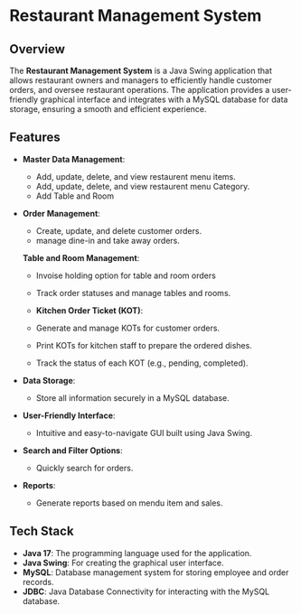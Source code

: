 # Restaurant Management System

## Overview

The **Restaurant Management System** is a Java Swing application that allows restaurant owners and managers to efficiently handle customer orders, and oversee restaurant operations. The application provides a user-friendly graphical interface and integrates with a MySQL database for data storage, ensuring a smooth and efficient experience.

## Features

- **Master Data Management**:

  - Add, update, delete, and view restaurent menu items.
  - Add, update, delete, and view restaurent menu Category.
  - Add Table and Room

- **Order Management**:

  - Create, update, and delete customer orders.
  - manage dine-in and take away orders.

  **Table and Room Management**:

  - Invoise holding option for table and room orders
  - Track order statuses and manage tables and rooms.

  - **Kitchen Order Ticket (KOT)**:

  - Generate and manage KOTs for customer orders.
  - Print KOTs for kitchen staff to prepare the ordered dishes.
  - Track the status of each KOT (e.g., pending, completed).

- **Data Storage**:

  - Store all information securely in a MySQL database.

- **User-Friendly Interface**:

  - Intuitive and easy-to-navigate GUI built using Java Swing.

- **Search and Filter Options**:

  - Quickly search for orders.

- **Reports**:

  - Generate reports based on mendu item and sales.

## Tech Stack

- **Java 17**: The programming language used for the application.
- **Java Swing**: For creating the graphical user interface.
- **MySQL**: Database management system for storing employee and order records.
- **JDBC**: Java Database Connectivity for interacting with the MySQL database.
